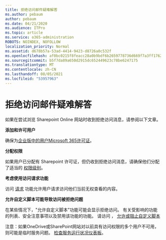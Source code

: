 ```yaml
---
title: 拒绝访问邮件疑难解答
ms.author: pebaum
author: pebaum
ms.date: 04/21/2020
ms.audience: ITPro
ms.topic: article
ms.service: o365-administration
ROBOTS: NOINDEX, NOFOLLOW
localization_priority: Normal
ms.assetid: d678b57a-53ad-4414-9423-d8726a0c532f
ms.openlocfilehash: af0bc0215f8feacc28a0b9bdf6b2659778736d669f7a3ff17628401e23d5fb6f
ms.sourcegitcommit: b5f7da89a650d2915dc652449623c78be6247175
ms.translationtype: MT
ms.contentlocale: zh-CN
ms.lasthandoff: 08/05/2021
ms.locfileid: "53957963"
---
```

# <a name="troubleshoot-access-denied-messages"></a>拒绝访问邮件疑难解答

如果在尝试浏览 Sharepoint Online 网站时收到拒绝访问消息，请参阅以下文章。

**添加和许可用户**

确保为[企业版中的用户Microsoft 365许可证](https://docs.microsoft.com/microsoft-365/admin/add-users/add-users)。

**分配权限**

如果用户已分配有 Sharepoint 许可证，但仍收到拒绝访问消息，请确保他们分配了适当的 [权限级别](https://docs.microsoft.com/sharepoint/understanding-permission-levels)。

**考虑使用访问请求功能**

访问 [请求](https://support.office.com/article/Set-up-and-manage-access-requests-94B26E0B-2822-49D4-929A-8455698654B3) 功能允许用户请求访问他们当前无权查看的内容。 

**允许自定义脚本可能导致访问被拒绝问题**

在某些情况下，"允许自定义脚本"功能可能会显示拒绝访问。 有关受影响的功能的列表、安全注意事项以及禁用该功能的功能。 请访问 ， [允许或阻止自定义脚本](https://docs.microsoft.com/sharepoint/allow-or-prevent-custom-script)

注意：如果OneDrive或SharePoint网站对以前具有访问权限的多个用户不可用，则可能是临时服务问题。 [检查服务运行状况仪表板](https://portal.office.com/adminportal/home#/servicehealth)。


  

